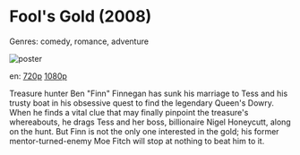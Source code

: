 # Fool's Gold (2008)

Genres: comedy, romance, adventure

![poster](http://image.tmdb.org/t/p/w500/v4YTbyUsxOVRTFlOqQKKFPAjJhL.jpg)

en:
  [720p](magnet:?xt=urn:btih:421701EC83D9C6B130A6D4E44BB4C184D0512DC3&tr=udp://glotorrents.pw:6969/announce&tr=udp://tracker.opentrackr.org:1337/announce&tr=udp://torrent.gresille.org:80/announce&tr=udp://tracker.openbittorrent.com:80&tr=udp://tracker.coppersurfer.tk:6969&tr=udp://tracker.leechers-paradise.org:6969&tr=udp://p4p.arenabg.ch:1337&tr=udp://tracker.internetwarriors.net:1337)
  [1080p](magnet:?xt=urn:btih:2CABE8AB9B02E65C0D2599F4DC6C8BFF0800D67C&tr=udp://glotorrents.pw:6969/announce&tr=udp://tracker.opentrackr.org:1337/announce&tr=udp://torrent.gresille.org:80/announce&tr=udp://tracker.openbittorrent.com:80&tr=udp://tracker.coppersurfer.tk:6969&tr=udp://tracker.leechers-paradise.org:6969&tr=udp://p4p.arenabg.ch:1337&tr=udp://tracker.internetwarriors.net:1337)
  


Treasure hunter Ben "Finn" Finnegan has sunk his marriage to Tess and his trusty boat in his obsessive quest to find the legendary Queen's Dowry. When he finds a vital clue that may finally pinpoint the treasure's whereabouts, he drags Tess and her boss, billionaire Nigel Honeycutt, along on the hunt. But Finn is not the only one interested in the gold; his former mentor-turned-enemy Moe Fitch will stop at nothing to beat him to it.